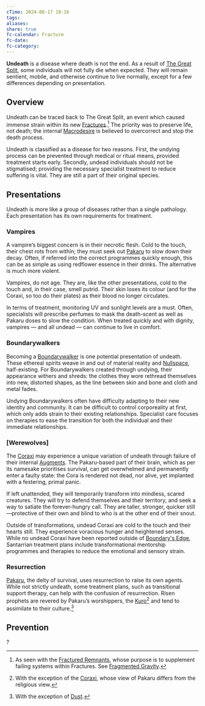 ```yaml
---
cTime: 2024-08-17 10:16
tags: 
aliases: 
share: true
fc-calendar: Fracture
fc-date: 
fc-category: 
---
```



**Undeath** is a disease where death is not the end. As a result of [The Great Split](The%20Great%20Split.md), some individuals will not fully die when expected. They will remain sentient, mobile, and otherwise continue to live normally, except for a few differences depending on presentation.

## Overview

Undeath can be traced back to The Great Split, an event which caused immense strain within its new [Fractures](Fracture.md).[^1] The priority was to preserve life, not death; the internal [Macrodesire](../Macrodesire.md) is believed to overcorrect and stop the death process.

Undeath is classified as a disease for two reasons. First, the undying process can be prevented through medical or ritual means, provided treatment starts early. Secondly, undead individuals should not be stigmatised; providing the necessary specialist treatment to reduce suffering is vital. They are still a part of their original species.

## Presentations

Undeath is more like a group of diseases rather than a single pathology. Each presentation has its own requirements for treatment.

### Vampires 

A vampire’s biggest concern is in their necrotic flesh. Cold to the touch, their chest rots from within; they must seek out [Pakaru](../../3%20History%20and%20Biographies/3.2%20Notable%20People/3.2.5%20Patrons/Pakaru.md) to slow down their decay. Often, if referred into the correct programmes quickly enough, this can be as simple as using redflower essence in their drinks. The alternative is much more violent.

Vampires, do not age. They are, like the other presentations, cold to the touch and, in their case, smell putrid. Their skin loses its colour (and for the Coraxi, so too do their plates) as their blood no longer circulates.

In terms of treatment, monitoring UV and sunlight levels are a must. Often, specialists will prescribe perfumes to mask the death-scent as well as Pakaru doses to slow the condition. When treated quickly and with dignity, vampires — and all undead — can continue to live in comfort.

### Boundarywalkers 

Becoming a [Boundarywalker](Boundarywalker.md) is one potential presentation of undeath. These ethereal spirits weave in and out of material reality and [Nullspace](Nullspace.md), half-existing. For Boundarywalkers created through undying, their appearance withers and shreds: the clothes they wore rethread themselves into new, distorted shapes, as the line between skin and bone and cloth and metal fades. 

Undying Boundarywalkers often have difficulty adapting to their new identity and community. It can be difficult to control corporeality at first, which only adds strain to their existing relationships. Specialist care focuses on therapies to ease the transition for both the individual and their immediate relationships.

### [Werewolves]

The [Coraxi](../../2%20Species%20and%20Communities/2.1%20Species/Coraxi.md) may experience a unique variation of undeath through failure of their internal [Augments](Pakaru%E2%80%99s%20Augmentation.md). The Pakaru-based part of their brain, which as per its namesake prioritises survival, can get overwhelmed and permanently enter a faulty state: the Cora is rendered not dead, nor alive, yet implanted with a festering, primal panic. 

If left unattended, they will temporarily transform into mindless, scared creatures. They will try to defend themselves and their territory, and seek a way to satiate the forever-hungry call. They are taller, stronger, quicker still—protective of their own and blind to who is at the other end of their snout.

Outside of transformations, undead Coraxi are cold to the touch and their hearts still. They experience voracious hunger and heightened senses. While no undead Coraxi have been reported outside of [Boundary's Edge](Boundary's%20Edge.md), Santarrian treatment plans include transformational mentorship programmes and therapies to reduce the emotional and sensory strain.


### Resurrection

[Pakaru](../../3%20History%20and%20Biographies/3.2%20Notable%20People/3.2.5%20Patrons/Pakaru.md), the deity of survival, uses resurrection to raise its own agents. While not strictly undeath, some treatment plans, such as transitional support therapy, can help with the confusion of resurrection. Risen prophets are revered by Pakaru’s worshippers, the [Kuro](Kuro.md)[^2] and tend to assimilate to their culture.[^3]

## Prevention

?

[^1]: As seen with the [Fractured Remnants](../4.2%20Fractured%20Remnants/Fractured%20Remnants.md), whose purpose is to supplement failing systems within Fractures. See [Fragmented Gravity](Fragmented%20Gravity.md).
[^2]: With the exception of the [Coraxi](../../2%20Species%20and%20Communities/2.1%20Species/Coraxi.md), whose view of Pakaru differs from the religious view.
[^3]: With the exception of [Dust](Dust.md). 